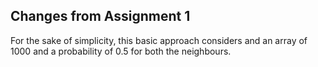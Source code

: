 ## Changes from Assignment 1

For the sake of simplicity,
this basic approach considers and an array of 1000 
and a probability of 0.5 for both the neighbours.
